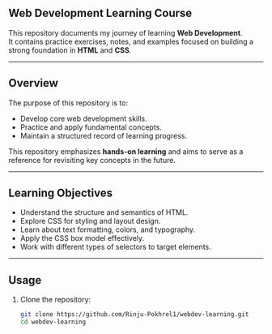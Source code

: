 ## Web Development Learning Course  

This repository documents my journey of learning **Web Development**.  
It contains practice exercises, notes, and examples focused on building a strong foundation in **HTML** and **CSS**.  

---

## Overview  

The purpose of this repository is to:  
- Develop core web development skills.  
- Practice and apply fundamental concepts.  
- Maintain a structured record of learning progress.  

This repository emphasizes **hands-on learning** and aims to serve as a reference for revisiting key concepts in the future.  

---

## Learning Objectives  

- Understand the structure and semantics of HTML.  
- Explore CSS for styling and layout design.  
- Learn about text formatting, colors, and typography.  
- Apply the CSS box model effectively.  
- Work with different types of selectors to target elements.  

---

## Usage  

1. Clone the repository:  
   ```bash
   git clone https://github.com/Rinju-Pokhrel1/webdev-learning.git
   cd webdev-learning
